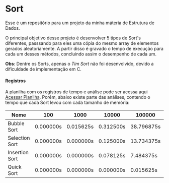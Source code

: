 # Sort
Esse é um repositório para um projeto da minha máteria de Estrutura de Dados.

O principal objetivo desse projeto é desenvolver 5 tipos de Sort's diferentes, passsando para eles uma cópia do mesmo array de elementos gerados aleatoriamente. A partir disso é gravado o tempo de execução para cada um desses métodos, concluindo assim o desempenho de cada um.

**Obs**: Dentre os Sorts, apenas o *Tim Sort* não foi desenvolvido, devido a dificuldade de implementação em C.

#### Registros

A planilha com os registros de tempo e análise pode ser acessa aqui [Acessar Planilha]('https://docs.google.com/spreadsheets/d/1rduPTL7Xy8Fappm62YN7jalKRQCrMBkTPB-dpRe2-P8/edit?usp=sharing'). Porém, abaixo existe parte das análises, contendo o tempo que cada Sort levou com cada tamanho de memória:

|Nome       |100|1000|10000|100000|1000000|
|-----------|---|----|-----|------|-------|
|Bubble Sort| 0.000000s | 0.015625s | 0.312500s | 38.796875s | 3863.937500s |
|Selection Sort| 0.000000s | 0.000000s | 0.125000s | 13.734375s | 1367.734375s |
|Insertion Sort| 0.000000s | 0.000000s | 0.078125s | 7.484375s | 840.046875s |
|Quick Sort| 0.000000s | 0.000000s | 0.000000s | 0.015625s | 0.171875s |
